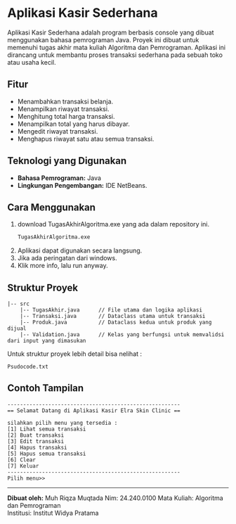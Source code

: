 # Aplikasi Kasir Sederhana

Aplikasi Kasir Sederhana adalah program berbasis console yang dibuat menggunakan bahasa pemrograman Java. Proyek ini dibuat untuk memenuhi tugas akhir mata kuliah Algoritma dan Pemrograman. Aplikasi ini dirancang untuk membantu proses transaksi sederhana pada sebuah toko atau usaha kecil.

## Fitur

- Menambahkan transaksi belanja.
- Menampilkan riwayat transaksi.
- Menghitung total harga transaksi.
- Menampilkan total yang harus dibayar.
- Mengedit riwayat transaksi.
- Menghapus riwayat satu atau semua transaksi.

## Teknologi yang Digunakan

- **Bahasa Pemrograman:** Java
- **Lingkungan Pengembangan:** IDE NetBeans.

## Cara Menggunakan

1. download TugasAkhirAlgoritma.exe yang ada dalam repository ini.
   ```bash
   TugasAkhirAlgoritma.exe
   ```
2. Aplikasi dapat digunakan secara langsung.
3. Jika ada peringatan dari windows.
4. Klik more info, lalu run anyway.

## Struktur Proyek

```
|-- src
    |-- TugasAkhir.java      // File utama dan logika aplikasi 
    |-- Transaksi.java       // Dataclass utama untuk transaksi
    |-- Produk.java          // Dataclass kedua untuk produk yang dijual
    |-- Validation.java      // Kelas yang berfungsi untuk memvalidsi dari input yang dimasukan
```
Untuk struktur proyek lebih detail bisa nelihat :
```
Psudocode.txt
```

## Contoh Tampilan

```
-------------------------------------------------------
== Selamat Datang di Aplikasi Kasir Elra Skin Clinic ==

silahkan pilih menu yang tersedia :
[1] Lihat semua transaksi
[2] Buat transaksi
[3] Edit transaksi
[4] Hapus transaksi
[5] Hapus semua transaksi
[6] Clear
[7] Keluar
-------------------------------------------------------
Pilih menu>>
```

---

**Dibuat oleh:** Muh Riqza Muqtada
Nim: 24.240.0100
Mata Kuliah: Algoritma dan Pemrograman  
Institusi: Institut Widya Pratama
